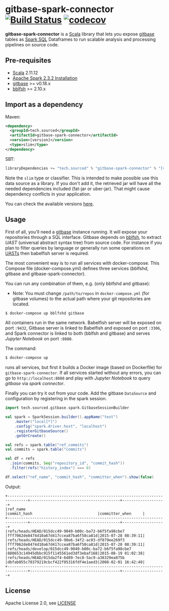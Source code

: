 # gitbase-spark-connector [![Build Status](https://travis-ci.org/src-d/gitbase-spark-connector.svg?branch=master)](https://travis-ci.org/src-d/gitbase-spark-connector) [![codecov](https://codecov.io/gh/src-d/gitbase-spark-connector/branch/master/graph/badge.svg)](https://codecov.io/gh/src-d/gitbase-spark-connector)

**gitbase-spark-connector** is a [Scala](https://www.scala-lang.org/) library that lets you expose [gitbase](https://www.github.com/src-d/gitbase) tables as [Spark SQL](https://spark.apache.org/sql/) Dataframes to run scalable analysis and processing pipelines on source code.

## Pre-requisites

* [Scala](https://www.scala-lang.org/) 2.11.12
* [Apache Spark 2.3.2 Installation](http://spark.apache.org/docs/2.3.2)
* [gitbase](https://github.com/src-d/gitbase) >= v0.18.x
* [bblfsh](https://github.com/bblfsh/bblfshd) >= 2.10.x

## Import as a dependency

Maven:

```xml
<dependency>
  <groupId>tech.sourced</groupId>
  <artifactId>gitbase-spark-connector</artifactId>
  <version>[version]</version>
  <type>slim</type>
</dependency>
```

SBT:

```scala
libraryDependencies += "tech.sourced" % "gitbase-spark-connector" % "[version]" classifier "slim"
```

Note the `slim` type or classifier. 
This is intended to make possible use this data source as a library.
If you don't add it, the retrieved jar will have all the needed dependencies included (fat-jar or uber-jar). 
That might cause dependency conflicts in your application.

You can check the available versions [here](https://search.maven.org/search?q=a:gitbase-spark-connector).

## Usage

First of all, you'll need a [gitbase](https://www.github.com/src-d/gitbase) instance running. It will expose your repositories through a SQL interface.
Gitbase depends on [bblfsh](https://github.com/bblfsh/bblfshd), to extract *UAST* (universal abstract syntax tree) from source code. For instance if you plan to filter queries by language or generally run some operations on [UASTs](https://docs.sourced.tech/babelfish/uast/uast-v2) then babelfish server is required.

The most convenient way is to run all services with docker-compose. This Compose file (docker-compose.yml) defines three services (bblfshd, gitbase and gitbase-spark-connector).

You can run any combination of them, e.g. (only bblfshd and gitbase):
- Note: You must change `/path/to/repos` in `docker-compose.yml` (for gitbase volumes) to the actual path where your git repositories are located.

```bash
$ docker-compose up bblfshd gitbase
```
All containers run in the same network. Babelfish server will be exposed on port `:9432`, Gitbase server is linked to Babelfish and exposed on port `:3306`, and Spark connector is linked to both (bblfsh and gitbase) and serves *Jupyter Notebook* on port `:8080`.

The command:
```bash
$ docker-compose up
```
runs all services, but first it builds a Docker image (based on Dockerfile) for `gitbase-spark-connector`.
If all services started without any errors, you can go to `http://localhost:8080` and play with *Jupyter Notebook* to query _gitbase_ via _spark connector_.

Finally you can try it out from your code. Add the gitbase `DataSource` and configuration by registering in the spark session.

```scala
import tech.sourced.gitbase.spark.GitbaseSessionBuilder

val spark = SparkSession.builder().appName("test")
    .master("local[*]")
    .config("spark.driver.host", "localhost")
    .registerGitbaseSource()
    .getOrCreate()

val refs = spark.table("ref_commits")
val commits = spark.table("commits")

val df = refs
  .join(commits, Seq("repository_id", "commit_hash"))
  .filter(refs("history_index") === 0)

df.select("ref_name", "commit_hash", "committer_when").show(false)
```

Output:
```
+-------------------------------------------------------------------------------+----------------------------------------+-------------------+
|ref_name                                                                       |commit_hash                             |committer_when     |
+-------------------------------------------------------------------------------+----------------------------------------+-------------------+
|refs/heads/HEAD/015dcc49-9049-b00c-ba72-b6f5fa98cbe7                           |fff7062de8474d10a67d417ccea87ba6f58ca81d|2015-07-28 08:39:11|
|refs/heads/HEAD/015dcc49-90e6-34f2-ac03-df879ee269f3                           |fff7062de8474d10a67d417ccea87ba6f58ca81d|2015-07-28 08:39:11|
|refs/heads/develop/015dcc49-9049-b00c-ba72-b6f5fa98cbe7                        |880653c14945dbbc915f1145561ed3df3ebaf168|2015-08-19 01:02:38|
|refs/heads/HEAD/015da2f4-6d89-7ec8-5ac9-a38329ea875b                           |dbfab055c70379219cbcf422f05316fdf4e1aed3|2008-02-01 16:42:40|
+-------------------------------------------------------------------------------+----------------------------------------+-------------------+
```

## License

Apache License 2.0, see [LICENSE](/LICENSE)
